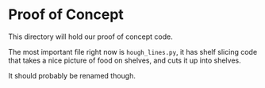 # Proof of Concept
This directory will hold our proof of concept code.

The most important file right now is `hough_lines.py`,
it has shelf slicing code that takes a nice picture of
food on shelves, and cuts it up into shelves.

It should probably be renamed though.
